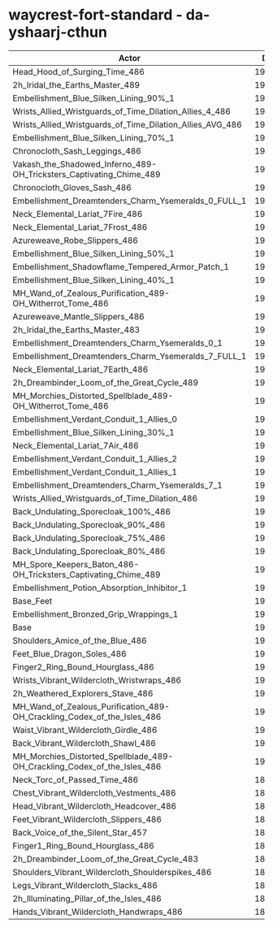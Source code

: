 # waycrest-fort-standard - da-yshaarj-cthun
| Actor | DPS | Increase |
|---|:---:|:---:|
|Head_Hood_of_Surging_Time_486|194277|1.99%|
|2h_Iridal_the_Earths_Master_489|193749|1.72%|
|Embellishment_Blue_Silken_Lining_90%_1|193339|1.50%|
|Wrists_Allied_Wristguards_of_Time_Dilation_Allies_4_486|193325|1.49%|
|Wrists_Allied_Wristguards_of_Time_Dilation_Allies_AVG_486|192890|1.27%|
|Embellishment_Blue_Silken_Lining_70%_1|192783|1.21%|
|Chronocloth_Sash_Leggings_486|192697|1.16%|
|Vakash_the_Shadowed_Inferno_489-OH_Tricksters_Captivating_Chime_489|192624|1.13%|
|Chronocloth_Gloves_Sash_486|192377|1.00%|
|Embellishment_Dreamtenders_Charm_Ysemeralds_0_FULL_1|192226|0.92%|
|Neck_Elemental_Lariat_7Fire_486|192065|0.83%|
|Neck_Elemental_Lariat_7Frost_486|192022|0.81%|
|Azureweave_Robe_Slippers_486|191991|0.79%|
|Embellishment_Blue_Silken_Lining_50%_1|191975|0.79%|
|Embellishment_Shadowflame_Tempered_Armor_Patch_1|191873|0.73%|
|Embellishment_Blue_Silken_Lining_40%_1|191721|0.65%|
|MH_Wand_of_Zealous_Purification_489-OH_Witherrot_Tome_486|191711|0.65%|
|Azureweave_Mantle_Slippers_486|191676|0.63%|
|2h_Iridal_the_Earths_Master_483|191640|0.61%|
|Embellishment_Dreamtenders_Charm_Ysemeralds_0_1|191622|0.60%|
|Embellishment_Dreamtenders_Charm_Ysemeralds_7_FULL_1|191609|0.59%|
|Neck_Elemental_Lariat_7Earth_486|191588|0.58%|
|2h_Dreambinder_Loom_of_the_Great_Cycle_489|191557|0.57%|
|MH_Morchies_Distorted_Spellblade_489-OH_Witherrot_Tome_486|191393|0.48%|
|Embellishment_Verdant_Conduit_1_Allies_0|191380|0.47%|
|Embellishment_Blue_Silken_Lining_30%_1|191345|0.46%|
|Neck_Elemental_Lariat_7Air_486|191345|0.46%|
|Embellishment_Verdant_Conduit_1_Allies_2|191289|0.43%|
|Embellishment_Verdant_Conduit_1_Allies_1|191222|0.39%|
|Embellishment_Dreamtenders_Charm_Ysemeralds_7_1|191111|0.33%|
|Wrists_Allied_Wristguards_of_Time_Dilation_486|191101|0.33%|
|Back_Undulating_Sporecloak_100%_486|191002|0.28%|
|Back_Undulating_Sporecloak_90%_486|190934|0.24%|
|Back_Undulating_Sporecloak_75%_486|190872|0.21%|
|Back_Undulating_Sporecloak_80%_486|190872|0.21%|
|MH_Spore_Keepers_Baton_486-OH_Tricksters_Captivating_Chime_489|190752|0.14%|
|Embellishment_Potion_Absorption_Inhibitor_1|190664|0.10%|
|Base_Feet|190535|0.03%|
|Embellishment_Bronzed_Grip_Wrappings_1|190514|0.02%|
|Base|190478|0.00%|
|Shoulders_Amice_of_the_Blue_486|190347|-0.07%|
|Feet_Blue_Dragon_Soles_486|190345|-0.07%|
|Finger2_Ring_Bound_Hourglass_486|190319|-0.08%|
|Wrists_Vibrant_Wildercloth_Wristwraps_486|190244|-0.12%|
|2h_Weathered_Explorers_Stave_486|190199|-0.15%|
|MH_Wand_of_Zealous_Purification_489-OH_Crackling_Codex_of_the_Isles_486|190182|-0.16%|
|Waist_Vibrant_Wildercloth_Girdle_486|190134|-0.18%|
|Back_Vibrant_Wildercloth_Shawl_486|190126|-0.18%|
|MH_Morchies_Distorted_Spellblade_489-OH_Crackling_Codex_of_the_Isles_486|190030|-0.24%|
|Neck_Torc_of_Passed_Time_486|189990|-0.26%|
|Chest_Vibrant_Wildercloth_Vestments_486|189816|-0.35%|
|Head_Vibrant_Wildercloth_Headcover_486|189792|-0.36%|
|Feet_Vibrant_Wildercloth_Slippers_486|189772|-0.37%|
|Back_Voice_of_the_Silent_Star_457|189739|-0.39%|
|Finger1_Ring_Bound_Hourglass_486|189649|-0.44%|
|2h_Dreambinder_Loom_of_the_Great_Cycle_483|189528|-0.50%|
|Shoulders_Vibrant_Wildercloth_Shoulderspikes_486|189524|-0.50%|
|Legs_Vibrant_Wildercloth_Slacks_486|189386|-0.57%|
|2h_Illuminating_Pillar_of_the_Isles_486|189363|-0.59%|
|Hands_Vibrant_Wildercloth_Handwraps_486|189067|-0.74%|
